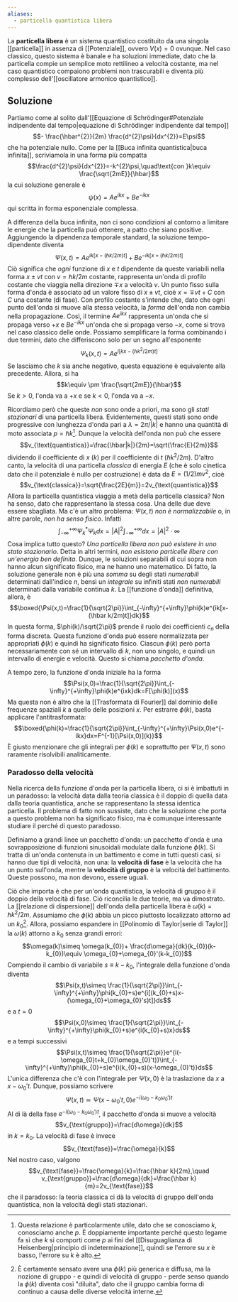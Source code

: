 ```yaml
---
aliases:
  - particella quantistica libera
---
```

La **particella libera** è un sistema quantistico costituito da una singola [[particella]] in assenza di [[Potenziale]], ovvero $V(x)=0$ ovunque. Nel caso classico, questo sistema è banale e ha soluzioni immediate, dato che la particella compie un semplice moto rettilineo a velocità costante, ma nel caso quantistico compaiono problemi non trascurabili e diventa più complesso dell'[[oscillatore armonico quantistico]].
## Soluzione
Partiamo come al solito dall'[[Equazione di Schrödinger#Potenziale indipendente dal tempo|equazione di Schrödinger indipendente dal tempo]]
$$- \frac{\hbar^{2}}{2m} \frac{d^{2}\psi}{dx^{2}}=E\psi$$
che ha potenziale nullo. Come per la [[Buca infinita quantistica|buca infinita]], scriviamola in una forma più compatta
$$\frac{d^{2}\psi}{dx^{2}}=-k^{2}\psi,\quad\text{con }k\equiv \frac{\sqrt{2mE}}{\hbar}$$
la cui soluzione generale è
$$\psi(x)=Ae^{ikx}+Be^{-ikx}$$
qui scritta in forma esponenziale complessa.

A differenza della buca infinita, non ci sono condizioni al contorno a limitare le energie che la particella può ottenere, a patto che siano positive. Aggiungendo la dipendenza temporale standard, la soluzione tempo-dipendente diventa
$$\Psi(x,t)=Ae^{ik[x- (\hbar k/2m)t]}+Be^{-ik[x+ (\hbar k/2m)t]}$$
Ciò significa che *ogni* funzione di $x$ e $t$ dipendente da queste variabili nella forma $x\pm vt$ con $v=\hbar k/2m$ costante, rappresenta un'onda di profilo costante che viaggia nella direzione $\mp x$ a velocità $v$. Un punto fisso sulla forma d'onda è associato ad un valore fisso di $x\pm vt$, cioè $x=\mp vt+C$ con $C$ una costante (di fase). Con profilo costante s'intende che, dato che ogni punto dell'onda si muove alla stessa velocità, la *forma* dell'onda non cambia nella propagazione. Così, il termine $Ae^{ikx}$ rappresenta un'onda che si propaga verso $+x$ e $Be^{-ikx}$ un'onda che si propaga verso $-x$, come si trova nel caso classico delle onde. Possiamo semplificare la forma combinando i due termini, dato che differiscono solo per un segno all'esponente
$$\Psi_{k}(x,t)=Ae^{i[kx- (\hbar k^{2}/2m)t]}$$
Se lasciamo che $k$ sia anche negativo, questa equazione è equivalente alla precedente. Allora, si ha
$$k\equiv \pm \frac{\sqrt{2mE}}{\hbar}$$
Se $k>0$, l'onda va a $+x$ e se $k<0$, l'onda va a $-x$.

Ricordiamo però che queste *non* sono onde a priori, ma sono gli *stati stazionari* di una particella libera. Evidentemente, questi stati sono onde progressive con lunghezza d'onda pari a $\lambda=2\pi/|k|$ e hanno una quantità di moto associata $p=\hbar k$[^1]. Dunque la velocità dell'onda non può che essere
$$v_{\text{quantistica}}=\frac{\hbar|k|}{2m}=\sqrt{\frac{E}{2m}}$$
dividendo il coefficiente di $x$ ($k$) per il coefficiente di $t$ ($\hbar k^{2}/2m$). D'altro canto, la velocità di una particella *classica* di energia $E$ (che è solo cinetica dato che il potenziale è nullo per costruzione) è data da $E=(1/2)mv^{2}$, cioè
$$v_{\text{classica}}=\sqrt{\frac{2E}{m}}=2v_{\text{quantistica}}$$
Allora la particella quantistica viaggia a metà della particella classica? Non ha senso, dato che rappresentano la stessa cosa. Una delle due deve essere sbagliata. Ma c'è un altro problema: $\Psi(x,t)$ *non è normalizzabile* o, in altre parole, *non ha senso fisico*. Infatti
$$\int_{-\infty}^{+\infty}\Psi_{k}^{*}\Psi_{k}dx=|A|^{2}\int_{-\infty}^{+\infty}dx=|A|^{2}\cdot \infty$$
Cosa implica tutto questo? *Una particella libera non può esistere in uno stato stazionario*. Detta in altri termini, *non esistono particelle libere con un'energia ben definita*. Dunque, le soluzioni separabili di cui sopra non hanno alcun significato fisico, ma ne hanno uno matematico. Di fatto, la soluzione generale non è più una *somma* su degli stati *numerabili* determinati dall'indice $n$, bensì un *integrale* su infiniti stati *non numerabili* determinati dalla variabile continua $k$. La [[funzione d'onda]] definitiva, allora, è
$$\boxed{\Psi(x,t)=\frac{1}{\sqrt{2\pi}}\int_{-\infty}^{+\infty}\phi(k)e^{ik[x-(\hbar k/2m)t]}dk}$$
In questa forma, $\phi(k)/\sqrt{2\pi}$ prende il ruolo dei coefficienti $c_{n}$ della forma discreta. Questa funzione d'onda può essere normalizzata per appropriati $\phi(k)$ e quindi ha significato fisico. Ciascun $\phi(k)$ però porta necessariamente con sé un intervallo di $k$, non uno singolo, e quindi un intervallo di energie e velocità. Questo si chiama *pacchetto d'onda*.

A tempo zero, la funzione d'onda iniziale ha la forma
$$\Psi(x,0)=\frac{1}{\sqrt{2\pi}}\int_{-\infty}^{+\infty}\phi(k)e^{ixk}dk=F[\phi(k)](x)$$
Ma questa non è altro che la [[Trasformata di Fourier]] dal dominio delle frequenze spaziali $k$ a quello delle posizioni $x$. Per estrarre $\phi(k)$, basta applicare l'antitrasformata:
$$\boxed{\phi(k)=\frac{1}{\sqrt{2\pi}}\int_{-\infty}^{+\infty}\Psi(x,0)e^{-ikx}dx=F^{-1}[\Psi(x,0)](k)}$$
È giusto menzionare che gli integrali per $\phi(k)$ e soprattutto per $\Psi(x,t)$ sono raramente risolvibili analiticamente.
### Paradosso della velocità
Nella ricerca della funzione d'onda per la particella libera, ci si è imbattuti in un paradosso: la velocità data dalla teoria classica è il doppio di quella data dalla teoria quantistica, anche se rappresentano la stessa identica particella. Il problema di fatto non sussiste, dato che la soluzione che porta a questo problema non ha significato fisico, ma è comunque interessante studiare il perché di questo paradosso.

Definiamo a grandi linee un pacchetto d'onda: un pacchetto d'onda è una sovrapposizione di funzioni sinusoidali modulate dalla funzione $\phi(k)$. Si tratta di un'onda contenuta in un battimento e come in tutti questi casi, si hanno due tipi di velocità, non una: la **velocità di fase** è la velocità che ha un punto sull'onda, mentre la **velocità di gruppo** è la velocità del battimento. Queste possono, ma non devono, essere uguali.

Ciò che importa è che per un'onda quantistica, la velocità di gruppo è il doppio della velocità di fase. Ciò riconcilia le due teorie, ma va dimostrato. La [[relazione di dispersione]] dell'onda della particella libera è $\omega(k)=\hbar k^{2}/2m$. Assumiamo che $\phi(k)$ abbia un picco piuttosto localizzato attorno ad un $k_{0}$[^2]. Allora, possiamo espandere in [[Polinomio di Taylor|serie di Taylor]] la $\omega(k)$ attorno a $k_{0}$ senza grandi errori:
$$\omega(k)\simeq \omega(k_{0})+ \frac{d\omega}{dk}(k_{0})(k-k_{0})\equiv \omega_{0}+\omega_{0}'(k-k_{0})$$
Compiendo il cambio di variabile $s\equiv k-k_{0}$, l'integrale della funzione d'onda diventa
$$\Psi(x,t)\simeq \frac{1}{\sqrt{2\pi}}\int_{-\infty}^{+\infty}\phi(k_{0}+s)e^{i[(k_{0}+s)x-(\omega_{0}+\omega_{0}'s)t]}ds$$
e a $t=0$
$$\Psi(x,0)\simeq \frac{1}{\sqrt{2\pi}}\int_{-\infty}^{+\infty}\phi(k_{0}+s)e^{i(k_{0}+s)x}ds$$
e a tempi successivi
$$\Psi(x,t)\simeq \frac{1}{\sqrt{2\pi}}e^{i(-\omega_{0}t+k_{0}\omega_{0}'t)}\int_{-\infty}^{+\infty}\phi(k_{0}+s)e^{i(k_{0}+s)(x-\omega_{0}'t)}ds$$
L'unica differenza che c'è con l'integrale per $\Psi(x,0)$ è la traslazione da $x$ a $x-\omega_{0}'t$. Dunque, possiamo scrivere
$$\Psi(x,t)\simeq \Psi(x-\omega_{0}'t,0)e^{-i(\omega_{0}-k_{0}\omega_{0}')t}$$
Al di là della fase $e^{-i(\omega_{0}-k_{0}\omega_{0}')t}$, il pacchetto d'onda si muove a velocità
$$v_{\text{gruppo}}=\frac{d\omega}{dk}$$
in $k=k_{0}$. La velocità di fase è invece
$$v_{\text{fase}}=\frac{\omega}{k}$$
Nel nostro caso, valgono
$$v_{\text{fase}}=\frac{\omega}{k}=\frac{\hbar k}{2m},\quad v_{\text{gruppo}}=\frac{d\omega}{dk}=\frac{\hbar k}{m}=2v_{\text{fase}}$$
che il paradosso: la teoria classica ci dà la velocità di gruppo dell'onda quantistica, non la velocità degli stati stazionari.

[^1]: Questa relazione è particolarmente utile, dato che se conosciamo $k$, conosciamo anche $p$. È doppiamente importante perché questo legame fa sì che $k$ si comporti come $p$ ai fini del [[Disuguaglianza di Heisenberg|principio di indeterminazione]], quindi se l'errore su $x$ è basso, l'errore su $k$ è alto.
[^2]: È certamente sensato avere una $\phi(k)$ più generica e diffusa, ma la nozione di gruppo - e quindi di velocità di gruppo - perde senso quando la $\phi(k)$ diventa così "diluita", dato che il gruppo cambia forma di continuo a causa delle diverse velocità interne.